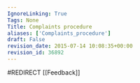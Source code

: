 ```yaml
---
IgnoreLinking: True
Tags: None
Title: Complaints procedure
aliases: ['Complaints_procedure']
draft: False
revision_date: 2015-07-14 10:08:35+00:00
revision_id: 36892
---
```


#REDIRECT [[Feedback]]